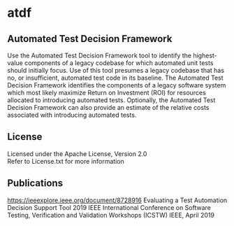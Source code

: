 # atdf

## Automated Test Decision Framework

Use the Automated Test Decision Framework tool to identify the highest-value components of a legacy codebase for which automated unit tests should initially focus. Use of this tool presumes a legacy codebase that has no, or insufficient, automated test code in its baseline. The Automated Test Decision Framework identifies the components of a legacy software system which most likely maximize Return on Investment (ROI) for resources allocated to introducing automated tests. Optionally, the Automated Test Decision Framework can also provide an estimate of the relative costs associated with introducing automated tests.

## License
Licensed under the Apache License, Version 2.0 <BR/>
Refer to License.txt for more information

## Publications
https://ieeexplore.ieee.org/document/8728916
Evaluating a Test Automation Decision Support Tool
2019 IEEE International Conference on Software Testing, Verification and Validation Workshops (ICSTW)
IEEE, April 2019
